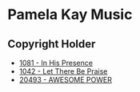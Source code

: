 # Pamela Kay Music

## Copyright Holder

- [1081 - In His Presence](/hymns/1081.md)
- [1042 - Let There Be Praise](/hymns/1042.md)
- [20493 - AWESOME POWER](/hymns/20493.md)

